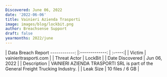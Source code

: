 ```yaml
---
Discovered: June 06, 2022
date: '2022-06-06'
title: Vainieri Azienda Trasporti
image: images/blog/lockbit.png
author: Breachsense Support
draft: false
yearmonths: 2022/june
---
```



| Data Breach Report
------------:   |:-------------:    | :-----:|
| Victim    | vainieritrasporti.com      | 
| Threat Actor    | LockBit      | 
| Date Discovered    | Jun 06, 2022      | 
| Description    | VAINIERI AZIENDA TRASPORTI SRL is part of the General Freight Trucking Industry.      | 
| Leak Size    | 10 files / 6 GB      | 

